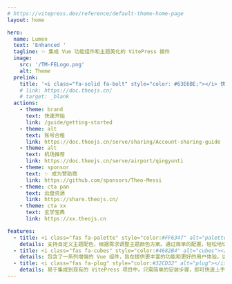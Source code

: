 ```yaml
---
# https://vitepress.dev/reference/default-theme-home-page
layout: home

hero:
  name: Lumen
  text: 'Enhanced '
  tagline: ✨ 集成 Vue 功能组件和主题美化的 VitePress 插件
  image:
    src: '/TM-FELogo.png'
    alt: Theme
  prelink:
    title: '<i class="fa-solid fa-bolt" style="color: #63E6BE;"></i> 快速开始<div style="text-align: right; font-weight: bold;"><i class="fas fa-pnpm" style="color: #FFD43B;"></i>pnpm add @theojs/lumen</div>'
    # link: https://doc.theojs.cn/
    # target: _blank
  actions:
    - theme: brand
      text: 快速开始
      link: /guide/getting-started
    - theme: alt
      text: 账号合租
      link: https://doc.theojs.cn/serve/sharing/Account-sharing-guide
    - theme: alt
      text: 机场推荐
      link: https://doc.theojs.cn/serve/airport/qingyunti
    - theme: sponsor
      text: ✨ 成为赞助商
      link: https://github.com/sponsors/Theo-Messi
    - theme: cta pan
      text: 云盘资源
      link: https://share.theojs.cn/
    - theme: cta xx
      text: 玄学宝典
      link: https://xx.theojs.cn

features:
  - title: <i class="fas fa-palette" style="color:#FF6347" alt="palette"></i> 自定义主题配色
    details: 支持自定义主题配色，根据需求调整主题颜色方案。通过简单的配置，轻松地切换不同的主题配色，以符合品牌或个人偏好的视觉风格。
  - title: <i class="fas fa-cubes" style="color:#4682B4" alt="cubes"></i> 增强的 Vue 组件
    details: 包含了一系列增强的 Vue 组件，旨在提供更丰富的功能和更好的用户体验。这些组件可以直接在 VitePress 项目中使用，减少开发时间，同时提高页面的交互性和视觉效果。
  - title: <i class="fas fa-plug" style="color:#32CD32" alt="plug"></i> 易于集成和使用
    details: 易于集成到现有的 VitePress 项目中。只需简单的安装步骤，即可快速上手使用所有增强的功能和组件，提升文档站点的整体质量和专业性。
---
```


<Home />
<style>
  :root {
    --vp-home-hero-image-background-image: none !important;
  }
</style>
